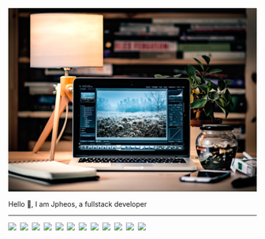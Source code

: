 <img src="./images/computer.jpeg">

<p>Hello 👋, I am Jpheos, a fullstack developer<p>

---

<img src="https://cdn.jsdelivr.net/gh/devicons/devicon/icons/ruby/ruby-plain-wordmark.svg" style="height:40px" />&nbsp;
<img src="https://cdn.jsdelivr.net/gh/devicons/devicon/icons/rails/rails-plain-wordmark.svg" style="height:40px" />&nbsp;
<img src="https://cdn.jsdelivr.net/gh/devicons/devicon/icons/javascript/javascript-plain.svg" style="height:40px" />&nbsp;
<img src="https://cdn.jsdelivr.net/gh/devicons/devicon/icons/html5/html5-plain-wordmark.svg" style="height:40px" />&nbsp;
<img src="https://cdn.jsdelivr.net/gh/devicons/devicon/icons/css3/css3-plain-wordmark.svg" style="height:40px" />&nbsp;
<img src="https://cdn.jsdelivr.net/gh/devicons/devicon/icons/tailwindcss/tailwindcss-plain.svg" style="height:40px" />&nbsp;
<img src="https://cdn.jsdelivr.net/gh/devicons/devicon/icons/postgresql/postgresql-plain-wordmark.svg" style="height:40px" />&nbsp;
<img src="https://cdn.jsdelivr.net/gh/devicons/devicon/icons/redis/redis-plain-wordmark.svg" style="height:40px" />&nbsp;
<img src="https://cdn.jsdelivr.net/gh/devicons/devicon/icons/yarn/yarn-original-wordmark.svg" style="height:40px" />&nbsp;
<img src="https://cdn.jsdelivr.net/gh/devicons/devicon/icons/heroku/heroku-plain-wordmark.svg" style="height:40px" />&nbsp;
<img src="https://cdn.jsdelivr.net/gh/devicons/devicon/icons/docker/docker-plain-wordmark.svg" style="height:40px" />&nbsp;
<img src="https://cdn.jsdelivr.net/gh/devicons/devicon/icons/vscode/vscode-original.svg" style="height:40px" />&nbsp;
